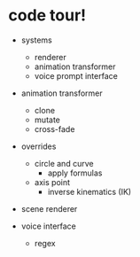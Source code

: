 # code tour!

- systems
  - renderer
  - animation transformer
  - voice prompt interface

- animation transformer
  - clone
  - mutate
  - cross-fade

- overrides
  - circle and curve
    - apply formulas
  - axis point
    - inverse kinematics (IK)

- scene renderer

- voice interface
  - regex

